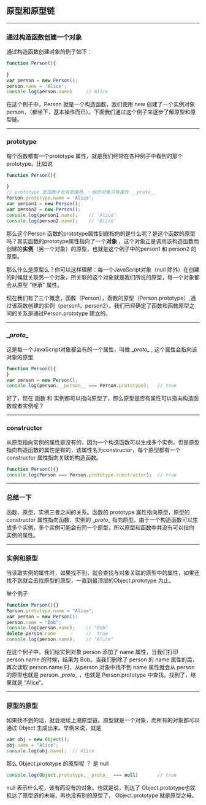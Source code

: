 ## 原型和原型链

---

### 通过构造函数创建一个对象 

通过构造函数创建对象的例子如下：

```js
function Person(){
    
}
var person = new Person();
person.name = 'Alice';
console.log(person.name)     // Alice
```

在这个例子中，Person 就是一个构造函数，我们使用 new 创建了一个实例对象person，（都坐下，基本操作而已）。下面我们通过这个例子来逐步了解原型和原型链。

---

### prototype

每个函数都有一个prototype 属性，就是我们经常在各种例子中看到的那个prototype，比如说

```js
function Person(){
    
}
// prototype 是函数才会有的属性，一般的对象只有属性 __proto__
Person.prototype.name = 'Alice';
var person1 = new Person();
var person2 = new Person();
console.log(person1.name);    // 'Alice'
console.log(person2.name);    // 'Alice'
```

那么这个Person 函数的prototype属性到底指向的是什么呢？是这个函数的原型吗？其实函数的prototype属性指向了一个**对象** ，这个对象正是调用该构造函数而创建的**实例**（另一个对象）的原型，也就是这个例子中的person1 和 person2 的原型。

那么什么是原型么？你可以这样理解：每一个JavaScript对象（null 除外）在创建的时候就关联另一个对象，所关联的这个对象就是我们所说的原型，每一个对象都会从原型 “继承” 属性。

现在我们有了三个概念，函数（Person），函数的原型（Person.prototype）,通过该函数创建的实例（person1，person2）。我们已经确定了函数和函数原型之间的关系是通过Person.prototype 建立的。

---

###   \__proto\__

这是每一个JavaScript对象都会有的一个属性，叫做 \__proto\__ , 这个属性会指向该对象的原型

```js
function Person(){
}
var person = new Person();
console.log(person.__person__ === Person.prototype);   // true
```

好了，现在 函数 和 实例都可以指向原型了，那么原型是否有属性可以指向构造函数或者实例呢？

---

### constructor

从原型指向实例的属性是没有的，因为一个构造函数可以生成多个实例，但是原型指向构造函数的属性是有的，该属性名为constructor，每个原型都有一个constructor 属性指向关联的构造函数。

```js
function Person(){}
console.log(Person === Person.prototype.constructor);  // true
```

----

### 总结一下

函数，原型，实例三者之间的关系。函数的 prototype 属性指向原型，原型的 constructor 属性指向函数，实例的 \__proto\__ 指向原型。由于一个构造函数可以生成多个实例，多个实例可能会有同一个原型，所以原型和函数中并没有可以指向 实例的属性。

---

### 实例和原型

当读取实例的属性时，如果找不到，就会查找与对象关联的原型中的属性，如果还找不到就会去找原型的原型，一直到最顶层的Object.prototype 为止。

举个例子

```js
function Person(){}
Person.prototype.name = "Alice";
var person = new Person();
person.name = "Bob";
console.log(person.name);    // "Bob"
delete person.name           //  true
console.log(person.name);    // "Alice"
```

在这个例子中，我们给实例对象 person 添加了 name 属性，当我们打印 person.name 的时候，结果为 Bob。当我们删除了 person 的 name 属性的后，再次读取 person.name 时，从person 对象中找不到 name 属性就会从 person 的原型也就是 person.\__proto\__ ，也就是 Person.prototype 中查找。找到了，结果就是 “Alice”。

---

### 原型的原型

如果找不到的话，就会继续上溯原型链。原型就是一个对象，而所有的对象都可以通过 Object 生成出来。举例来说，就是

```js
var obj = new Object();
obj.name = "Alice";
console.log(obj.name);  // Alice
```

那么 Object.prototype 的原型呢 ？ 是 null 

```js
console.log(Object.prototype.__proto__ === null)       // true
```

null 表示什么呢，该有而没有的对象。也就是说，到达了 Object.prototype也就抵达了原型链的末端，再也没有别的原型了， Object.prototype 就是原型之母。













